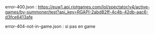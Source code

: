 error-400.json : https://euw1.api.riotgames.com/lol/spectator/v4/active-games/by-summoner/test?api_key=RGAPI-2abd82ff-4c4b-42db-aac6-d3fce6413afe

error-404-not-in-game.json : si pas en game